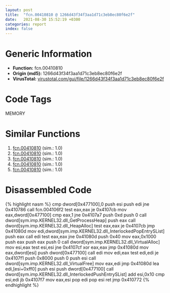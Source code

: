 ```yaml
---
layout: post
title:  "fcn.00410810 @ 1266d43f34f3aa1d71c3eb8ec80f6e2f"
date:   2021-08-30 15:52:19 +0300
categories: report
index: false
---
```


# Generic Information
- **Function:** fcn.00410810
- **Origin (md5):** 1266d43f34f3aa1d71c3eb8ec80f6e2f
- **VirusTotal:** [virustotal.com/gui/file/1266d43f34f3aa1d71c3eb8ec80f6e2f][virustotal_ref]

# Code Tags
<span class="tag" id="MEMORY">MEMORY</span>


# Similar Functions

1. [fcn.00410810][similar_1_ref] (sim.: 1.0)
2. [fcn.00410810][similar_2_ref] (sim.: 1.0)
3. [fcn.00410810][similar_3_ref] (sim.: 1.0)
4. [fcn.00410810][similar_4_ref] (sim.: 1.0)
5. [fcn.00410810][similar_5_ref] (sim.: 1.0)


# Disassembled Code

{% highlight nasm %}
cmp dword[0x477100],0
push esi
push edi
jne 0x410786
call fcn.004106f2
test eax,eax
je 0x4107cb
mov eax,dword[0x477100]
cmp eax,1
jne 0x4107a7
push 0xd
push 0
call dword[sym.imp.KERNEL32.dll_GetProcessHeap]
push eax
call dword[sym.imp.KERNEL32.dll_HeapAlloc]
test eax,eax
je 0x4107cb
jmp 0x41080d
mov edi,dword[sym.imp.KERNEL32.dll_InterlockedPopEntrySList]
push eax
call edi
test eax,eax
jne 0x41080d
push 0x40
mov eax,0x1000
push eax
push eax
push 0
call dword[sym.imp.KERNEL32.dll_VirtualAlloc]
mov esi,eax
test esi,esi
jne 0x4107cf
xor eax,eax
jmp 0x41080d
mov eax,dword[esi]
push dword[0x477100]
call edi
mov edi,eax
test edi,edi
je 0x4107f1
push 0x8000
push 0
push esi
call dword[sym.imp.KERNEL32.dll_VirtualFree]
mov eax,edi
jmp 0x41080d
lea edi,[esi+0xff0]
push esi
push dword[0x477100]
call dword[sym.imp.KERNEL32.dll_InterlockedPushEntrySList]
add esi,0x10
cmp esi,edi
jb 0x4107f7
mov eax,esi
pop edi
pop esi
ret 
jmp 0x410772
{% endhighlight %}


[similar_1_ref]: /report/fcn.00410810@3aa98225e51cbcae2d334c8b6b4ed9fd
[similar_2_ref]: /report/fcn.00410810@bed9ebae5dcb4fc234ee0bdf6551cea7
[similar_3_ref]: /report/fcn.00410810@d541529cc6883f61d162f4cf432d3cb8
[similar_4_ref]: /report/fcn.00410810@0c9813ad67afad78a02241f0c1f94624
[similar_5_ref]: /report/fcn.00410810@96c77dffd0b78b42b39cc488af0b9ae9
[virustotal_ref]: https://www.virustotal.com/gui/file/1266d43f34f3aa1d71c3eb8ec80f6e2f